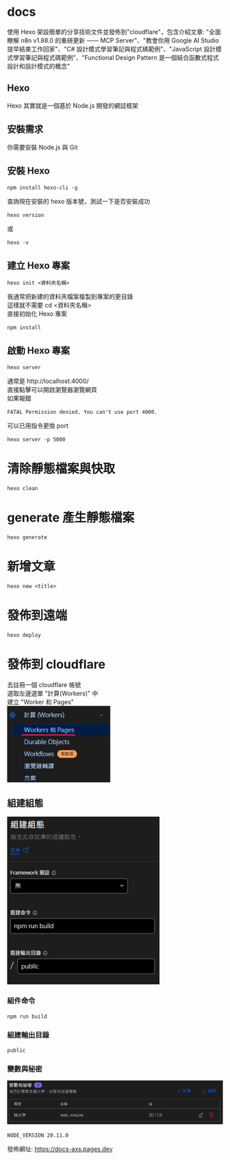 # docs
使用 Hexo 架設簡單的分享技術文件並發佈到"cloudflare"，包含介紹文章: "全面瞭解 n8n v1.88.0 的重磅更新 —— MCP Server"、"教會你用 Google AI Studio 提早結束工作回家"、"C# 設計模式學習筆記與程式碼範例"、"JavaScript 設計模式學習筆記與程式碼範例"、"Functional Design Pattern 是一個結合函數式程式設計和設計模式的概念"

## Hexo
Hexo 其實就是一個基於 Node.js 開發的網誌框架

## 安裝需求
你需要安裝 Node.js 與 Git

## 安裝 Hexo
```
npm install hexo-cli -g
```
查詢現在安裝的 hexo 版本號，測試一下是否安裝成功
```
hexo version
```
或
```
hexo -v
```

## 建立 Hexo 專案
```
hexo init <資料夾名稱>
```
我通常把新建的資料夾檔案複製到專案的更目錄  
這樣就不需要 cd <資料夾名稱>  
直接初始化 Hexo 專案  
```
npm install
```

## 啟動 Hexo 專案
```
hexo server
```
通常是 http://localhost:4000/  
直接點擊可以開啟瀏覽器瀏覽網頁  
如果報錯
```
FATAL Permission denied. You can't use port 4000.
```
可以已用指令更換 port
```
hexo server -p 5000
```

# 清除靜態檔案與快取
```
hexo clean
```

# generate 產生靜態檔案
```
hexo generate
```

# 新增文章
```
hexo new <title>
```

# 發佈到遠端
```
hexo deploy
```

# 發佈到 cloudflare
去註冊一個 cloudflare 帳號  
選取左邊選單 "計算(Workers)" 中  
建立 "Worker 和 Pages"  
![Worker 和 Pages](./images/cloudflare_workers_and_pages.png)

## 組建組態
![組建組態](./images/cloudflare_build.png)
### 組件命令
```
npm run build
```
### 組建輸出目錄
```
public
```
### 變數與秘密
![變數與秘密](./images/NODE_VERSION.png)
```
NODE_VERSION 20.11.0
```
發佈網址: https://docs-axs.pages.dev

